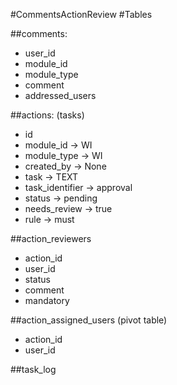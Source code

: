 #CommentsActionReview
#Tables

##comments:
- user_id
- module_id
- module_type
- comment
- addressed_users

##actions: (tasks)
- id
- module_id -> WI
- module_type -> WI
- created_by -> None
- task -> TEXT
- task_identifier -> approval
- status -> pending
- needs_review -> true
- rule -> must


##action_reviewers
- action_id
- user_id
- status
- comment
- mandatory

##action_assigned_users (pivot table)
- action_id
- user_id

##task_log